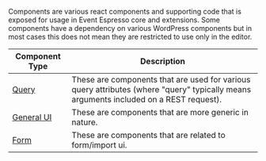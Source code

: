 Components are various react components and supporting code that is exposed for usage in Event Espresso core and extensions.  Some components have a dependency
on various WordPress components but in most cases this does not mean they are restricted to use only in the editor.

| Component Type | Description |
| --------- | ---------------- |
| [Query](query/README.md)  | These are components that are used for various query attributes (where "query" typically means arguments included on a REST request).
| [General UI](ui/README.md) |  These are components that are more generic in nature.
| [Form](form/README.md) | These are components that are related to form/import ui.